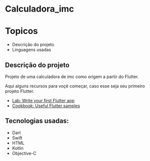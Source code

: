 # Calculadora_imc

# Topicos
- Descrição do projeto
- Linguagens usadas

## Descrição do projeto

  Projeto de uma calculadora de imc como origem a partir do Flutter.

  Aqui alguns recursos para voçê começar, caso esse seja seu primeiro 
  projeto Flutter.
- [Lab: Write your first Flutter app](https://docs.flutter.dev/get-started/codelab)
- [Cookbook: Useful Flutter samples](https://docs.flutter.dev/cookbook)

## Tecnologias usadas:
- Dart
- Swift
- HTML
- Kotlin
- Objective-C

  